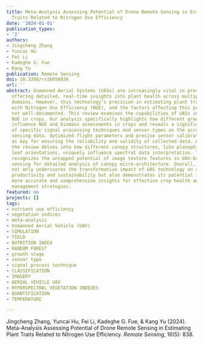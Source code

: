 ```yaml
---
title: Meta-Analysis Assessing Potential of Drone Remote Sensing in Estimating Plant
  Traits Related to Nitrogen Use Efficiency
date: '2024-01-01'
publication_types:
- '2'
authors:
- Jingcheng Zhang
- Yuncai Hu
- Fei Li
- Kadeghe G. Fue
- Kang Yu
publication: Remote Sensing
doi: 10.3390/rs16050838
url: ''
abstract: Unmanned Aerial Systems (UASs) are increasingly vital in precision agriculture,
  offering detailed, real-time insights into plant health across multiple spectral
  domains. However, this technology’s precision in estimating plant traits associated
  with Nitrogen Use Efficiency (NUE), and the factors affecting this precision, are
  not well-documented. This review examines the capabilities of UASs in assessing
  NUE in crops. Our analysis specifically highlights how different growth stages critically
  influence NUE and biomass assessments in crops and reveals a significant impact
  of specific signal processing techniques and sensor types on the accuracy of remote
  sensing data. Optimized flight parameters and precise sensor calibration are underscored
  as key for ensuring the reliability and validity of collected data. Additionally,
  the review delves into how different canopy structures, like planophile and erect
  leaf orientations, uniquely influence spectral data interpretation. The study also
  recognizes the untapped potential of image texture features in UAV-based remote
  sensing for detailed analysis of canopy micro-architecture. Overall, this research
  not only underscores the transformative impact of UAS technology on agricultural
  productivity and sustainability but also demonstrates its potential in providing
  more accurate and comprehensive insights for effective crop health and nutrient
  management strategies.
featured: no
projects: []
tags:
- nutrient use efficiency
- vegetation indices
- meta-analysis
- Unmanned Aerial Vehicle (UAV)
- SIMULATION
- YIELD
- NUTRITION INDEX
- RANDOM FOREST
- growth stage
- sensor type
- signal process technique
- CLASSIFICATION
- IMAGERY
- AERIAL VEHICLE UAV
- HYPERSPECTRAL VEGETATION INDEXES
- QUANTIFICATION
- TEMPERATURE

---
```


Jingcheng Zhang, Yuncai Hu, Fei Li, Kadeghe G. Fue, & Kang Yu (2024). Meta-Analysis Assessing Potential of Drone Remote Sensing in Estimating Plant Traits Related to Nitrogen Use Efficiency. *Remote Sensing*, 16(5): 838.
